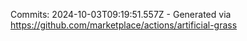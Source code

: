 Commits: 2024-10-03T09:19:51.557Z - Generated via https://github.com/marketplace/actions/artificial-grass
<br>
